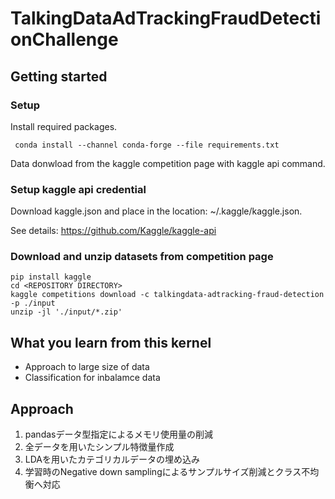 # TalkingDataAdTrackingFraudDetectionChallenge
## Getting started
### Setup
Install required packages.
```
 conda install --channel conda-forge --file requirements.txt
```
Data donwload from the kaggle competition page with kaggle api command.

### Setup kaggle api credential
Download kaggle.json and place in the location: ~/.kaggle/kaggle.json.

See details: https://github.com/Kaggle/kaggle-api


### Download and unzip datasets from competition page
```
pip install kaggle
cd <REPOSITORY DIRECTORY>
kaggle competitions download -c talkingdata-adtracking-fraud-detection -p ./input
unzip -jl './input/*.zip'
```

## What you learn from this kernel
- Approach to large size of data
- Classification for inbalamce data

## Approach 
1. pandasデータ型指定によるメモリ使用量の削減 
2. 全データを用いたシンプル特徴量作成
3. LDAを用いたカテゴリカルデータの埋め込み
4. 学習時のNegative down samplingによるサンプルサイズ削減とクラス不均衡へ対応
